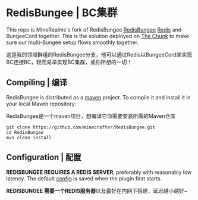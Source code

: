 # RedisBungee | BC集群

This repo is MineRealms's fork of RedisBungee [RedisBungee](https://github.com/minecrafter/RedisBungee) 
[Redis](http://redis.io) and BungeeCord together. This is the solution deployed on [The Chunk](http://thechunk.net) to make sure our multi-Bungee setup flows smoothly together.

这是我的领域群组的RedisBungee分支，他可以通过Redis以BungeeCord来实现BC连接BC，轻而易举实现BC集群，或你所想的一切！

## Compiling | 编译

RedisBungee is distributed as a [maven](http://maven.apache.org) project. To compile it and install it in your local Maven repository:

RedisBungee是一个maven项目，想编译它你需要安装所需的Maven仓库

    git clone https://github.com/minecrafter/RedisBungee.git
    cd RedisBungee
    mvn clean install

## Configuration | 配置

**REDISBUNGEE REQUIRES A REDIS SERVER**, preferably with reasonably low latency. The default [config](https://github.com/minecrafter/RedisBungee/blob/master/src/main/resources/example_config.yml) is saved when the plugin first starts.

**REDISBUNGEE 需要一个REDIS服务器**以及最好在内网下搭建，延迟越小越好~
